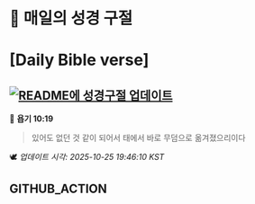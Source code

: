 # 🙏 매일의 성경 구절
# [Daily Bible verse]
## [![README에 성경구절 업데이트](https://github.com/DONGSUKA/first_test/actions/workflows/update-readme-bible.yml/badge.svg)](https://github.com/DONGSUKA/first_test/actions/workflows/update-readme-bible.yml)
<!-- START_BIBLE_VERSE -->
📖 **욥기 10:19**
> 있어도 없던 것 같이 되어서 태에서 바로 무덤으로 옮겨졌으리이다

🕊️ _업데이트 시각: 2025-10-25 19:46:10 KST_
  <!-- END_BIBLE_VERSE -->
## GITHUB_ACTION
